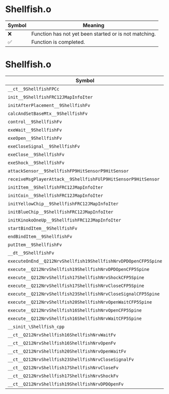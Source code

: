 # Shellfish.o
| Symbol | Meaning 
| ------------- | ------------- 
| :x: | Function has not yet been started or is not matching. 
| :white_check_mark: | Function is completed. 


# Shellfish.o
| Symbol | Decompiled? |
| ------------- | ------------- |
| `__ct__9ShellfishFPCc` | :x: |
| `init__9ShellfishFRC12JMapInfoIter` | :x: |
| `initAfterPlacement__9ShellfishFv` | :x: |
| `calcAndSetBaseMtx__9ShellfishFv` | :x: |
| `control__9ShellfishFv` | :x: |
| `exeWait__9ShellfishFv` | :x: |
| `exeOpen__9ShellfishFv` | :x: |
| `exeCloseSignal__9ShellfishFv` | :x: |
| `exeClose__9ShellfishFv` | :x: |
| `exeShock__9ShellfishFv` | :x: |
| `attackSensor__9ShellfishFP9HitSensorP9HitSensor` | :x: |
| `receiveMsgPlayerAttack__9ShellfishFUlP9HitSensorP9HitSensor` | :x: |
| `initItem__9ShellfishFRC12JMapInfoIter` | :x: |
| `initCoin__9ShellfishFRC12JMapInfoIter` | :x: |
| `initYellowChip__9ShellfishFRC12JMapInfoIter` | :x: |
| `initBlueChip__9ShellfishFRC12JMapInfoIter` | :x: |
| `initKinokoOneUp__9ShellfishFRC12JMapInfoIter` | :x: |
| `startBindItem__9ShellfishFv` | :x: |
| `endBindItem__9ShellfishFv` | :x: |
| `putItem__9ShellfishFv` | :x: |
| `__dt__9ShellfishFv` | :x: |
| `executeOnEnd__Q212NrvShellfish19ShellfishNrvDPDOpenCFP5Spine` | :x: |
| `execute__Q212NrvShellfish19ShellfishNrvDPDOpenCFP5Spine` | :x: |
| `execute__Q212NrvShellfish17ShellfishNrvShockCFP5Spine` | :x: |
| `execute__Q212NrvShellfish17ShellfishNrvCloseCFP5Spine` | :x: |
| `execute__Q212NrvShellfish23ShellfishNrvCloseSignalCFP5Spine` | :x: |
| `execute__Q212NrvShellfish20ShellfishNrvOpenWaitCFP5Spine` | :x: |
| `execute__Q212NrvShellfish16ShellfishNrvOpenCFP5Spine` | :x: |
| `execute__Q212NrvShellfish16ShellfishNrvWaitCFP5Spine` | :x: |
| `__sinit_\Shellfish_cpp` | :x: |
| `__ct__Q212NrvShellfish16ShellfishNrvWaitFv` | :x: |
| `__ct__Q212NrvShellfish16ShellfishNrvOpenFv` | :x: |
| `__ct__Q212NrvShellfish20ShellfishNrvOpenWaitFv` | :x: |
| `__ct__Q212NrvShellfish23ShellfishNrvCloseSignalFv` | :x: |
| `__ct__Q212NrvShellfish17ShellfishNrvCloseFv` | :x: |
| `__ct__Q212NrvShellfish17ShellfishNrvShockFv` | :x: |
| `__ct__Q212NrvShellfish19ShellfishNrvDPDOpenFv` | :x: |
